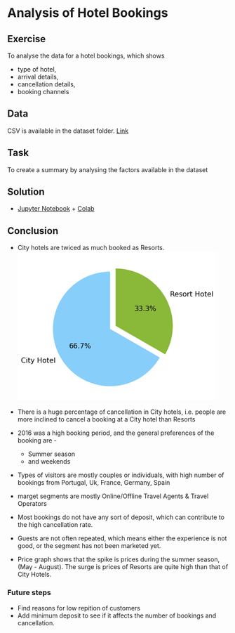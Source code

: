 # Analysis of Hotel Bookings
## Exercise
To analyse the data for a hotel bookings, which shows 
* type of hotel,
* arrival details,
* cancellation details,
* booking channels

## Data
CSV is available in the dataset folder. [Link](/data_analysis/hotel_booking_demand/dataset/hotel_bookings.csv) 

## Task
To create a summary by analysing the factors available in the dataset

## Solution
* [Jupyter Notebook](/data_analysis/hotel_booking_demand/Hotel_booking_demand_Exercise.ipynb) + [Colab](https://colab.research.google.com/drive/16gGFFHDmDO-VYj1eSLKsoW9jp0z214lH)

## Conclusion
* City hotels are twiced as much booked as Resorts.
![image](images/image1.png)
* There is a huge percentage of cancellation in City hotels, i.e. people are more inclined to cancel a booking at a City hotel than Resorts
* 2016 was a high booking period, and the general preferences of the booking are -
  * Summer season
  * and weekends

* Types of visitors are mostly couples or individuals, with high number of bookings from Portugal, Uk, France, Germany, Spain
* marget segments are mostly Online/Offline Travel Agents & Travel Operators
* Most bookings do not have any sort of deposit, which can contribute to the high cancellation rate. 
* Guests are not often repeated, which means either the experience is not good, or the segment has not been marketed yet.
* Price graph shows that the spike is prices during the summer season, (May - August). The surge is prices of Resorts are quite high than that of City Hotels.


### Future steps

* Find reasons for low repition of customers
* Add minimum deposit to see if it affects the number of bookings and cancellation.